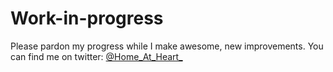 # Work-in-progress
Please pardon my progress while I make awesome, new improvements. 
You can find me on twitter: [@Home_At_Heart_](https://twitter.com/Home_At_Heart_)
